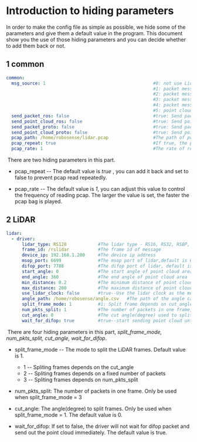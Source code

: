 # Introduction to hiding parameters

In order to make the config file as simple as possible, we hide some of the parameters and give them a default value in the program. This document show you the use of those hiding parameters and you can decide whether to add them back or not. 



## 1 common

```yaml
common:
  msg_source: 1                                         #0: not use Lidar
                                                        #1: packet message comes from online Lidar
                                                        #2: packet message comes from ROS or ROS2
                                                        #3: packet message comes from Pcap file
                                                        #4: packet message comes from Protobuf-UDP
                                                        #5: point cloud comes from Protobuf-UDP
  send_packet_ros: false                                #true: Send packets through ROS or ROS2(Used to record packet)
  send_point_cloud_ros: false                           #true: Send point cloud through ROS or ROS2
  send_packet_proto: false                              #true: Send packets through Protobuf-UDP
  send_point_cloud_proto: false                         #true: Send point cloud through Protobuf-UDP
  pcap_path: /home/robosense/lidar.pcap                 #The path of pcap file
  pcap_repeat: true									    #If true, the pcap file will be played repeatedly.
  pcap_rate: 1  										#The rate of reading pcap	
```

​	There are two  hiding parameters in this part.

- pcap_repeat -- The default value is *true* , you can add it back and set to false to prevent pcap read repeatedly.

- pcap_rate -- The default value is *1*, you can adjust this value to control the frequency of reading pcap. The larger the value is set, the faster the pcap bag is played.



## 2 LiDAR

```yaml
lidar:
  - driver:
      lidar_type: RS128            #The lidar type - RS16, RS32, RSBP, RS128, RS80
      frame_id: /rslidar           #The frame id of message
      device_ip: 192.168.1.200     #The device ip address
      msop_port: 6699              #The msop port of lidar,default is 6699
      difop_port: 7788             #The difop port of lidar, default is 7788
      start_angle: 0               #The start angle of point cloud area
      end_angle: 360               #The end angle of point cloud area
      min_distance: 0.2            #The minimum distance of point cloud area
      max_distance: 200            #The maximum distance of point cloud area
      use_lidar_clock: false       #true--Use the lidar clock as the message timestamp;false-- Use the system clock as the timestamp  
      angle_path: /home/robosense/angle.csv   #The path of the angle calibration file. For the latest version lidars, there is no need to use this file.
      split_frame_mode: 1	       #1: Split frame depends on cut_angle; 2: Split frame depends on a fixed number of packets; 3: Split frame depends on num_pkts_split
	  num_pkts_split: 1 	       #The number of packets in one frame, only be used when split_frame_mode=3
      cut_angle: 0                 #The cut angle(degree) used to split frame, only be used when split_frame_mode=1
      wait_for_difop: true         #true--start sending point cloud until receive difop packet
```

​	There are four hiding parameters in this part, *split_frame_mode, num_pkts_split, cut_angle, wait_for_difop*.

- split_frame_mode -- The mode to split the LiDAR frames. Default value is 1.

  - 1 -- Spliting frames depends on the cut_angle
  - 2 -- Spliting frames depends on a fixed number of packets
  - 3 -- Spliting frames depends on num_pkts_split

- num_pkts_split: The number of packets in one frame. Only be used when split_frame_mode = 3

- cut_angle: The angle(degree) to split frames. Only be used when split_frame_mode = 1. The default value is 0.

- wait_for_difop: If set to false, the driver will not wait for difop packet and send out the point cloud immediately. The default value is true.
